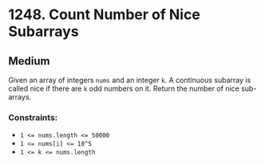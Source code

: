 # 1248. Count Number of Nice Subarrays

## Medium

Given an array of integers `nums` and an integer `k`. A continuous subarray is called nice if there are `k` odd numbers
on it. Return the number of nice sub-arrays.

### Constraints:

- `1 <= nums.length <= 50000`
- `1 <= nums[i] <= 10^5`
- `1 <= k <= nums.length`
